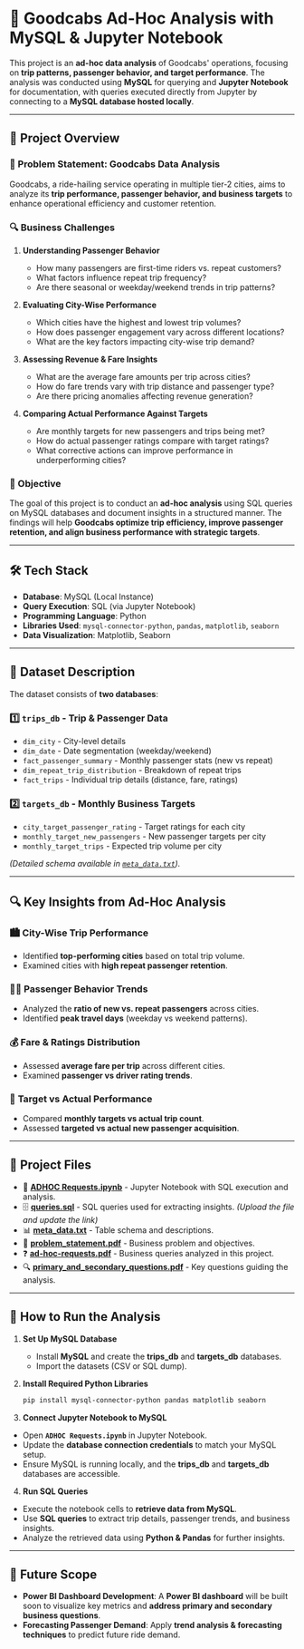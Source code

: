# 🚖 Goodcabs Ad-Hoc Analysis with MySQL & Jupyter Notebook

This project is an **ad-hoc data analysis** of Goodcabs' operations, focusing on **trip patterns, passenger behavior, and target performance**. The analysis was conducted using **MySQL** for querying and **Jupyter Notebook** for documentation, with queries executed directly from Jupyter by connecting to a **MySQL database hosted locally**.

---

## 📌 Project Overview

### 🚨 Problem Statement: Goodcabs Data Analysis

Goodcabs, a ride-hailing service operating in multiple tier-2 cities, aims to analyze its **trip performance, passenger behavior, and business targets** to enhance operational efficiency and customer retention.

### 🔍 Business Challenges

1. **Understanding Passenger Behavior**  
   - How many passengers are first-time riders vs. repeat customers?  
   - What factors influence repeat trip frequency?  
   - Are there seasonal or weekday/weekend trends in trip patterns?  

2. **Evaluating City-Wise Performance**  
   - Which cities have the highest and lowest trip volumes?  
   - How does passenger engagement vary across different locations?  
   - What are the key factors impacting city-wise trip demand?  

3. **Assessing Revenue & Fare Insights**  
   - What are the average fare amounts per trip across cities?  
   - How do fare trends vary with trip distance and passenger type?  
   - Are there pricing anomalies affecting revenue generation?  

4. **Comparing Actual Performance Against Targets**  
   - Are monthly targets for new passengers and trips being met?  
   - How do actual passenger ratings compare with target ratings?  
   - What corrective actions can improve performance in underperforming cities?  

### 📌 Objective

The goal of this project is to conduct an **ad-hoc analysis** using SQL queries on MySQL databases and document insights in a structured manner. The findings will help **Goodcabs optimize trip efficiency, improve passenger retention, and align business performance with strategic targets**.

---

## 🛠️ Tech Stack

- **Database**: MySQL (Local Instance)
- **Query Execution**: SQL (via Jupyter Notebook)
- **Programming Language**: Python
- **Libraries Used**: `mysql-connector-python`, `pandas`, `matplotlib`, `seaborn`
- **Data Visualization**: Matplotlib, Seaborn

---

## 📂 Dataset Description

The dataset consists of **two databases**:  

### 1️⃣ `trips_db` - Trip & Passenger Data  
- `dim_city` - City-level details  
- `dim_date` - Date segmentation (weekday/weekend)  
- `fact_passenger_summary` - Monthly passenger stats (new vs repeat)  
- `dim_repeat_trip_distribution` - Breakdown of repeat trips  
- `fact_trips` - Individual trip details (distance, fare, ratings)  

### 2️⃣ `targets_db` - Monthly Business Targets  
- `city_target_passenger_rating` - Target ratings for each city  
- `monthly_target_new_passengers` - New passenger targets per city  
- `monthly_target_trips` - Expected trip volume per city  

*(Detailed schema available in [`meta_data.txt`](meta_data.txt)).*

---

## 🔍 Key Insights from Ad-Hoc Analysis

### 🏙️ **City-Wise Trip Performance**
- Identified **top-performing cities** based on total trip volume.
- Examined cities with **high repeat passenger retention**.

### 🚶‍♂️ **Passenger Behavior Trends**
- Analyzed the **ratio of new vs. repeat passengers** across cities.
- Identified **peak travel days** (weekday vs weekend patterns).

### 💰 **Fare & Ratings Distribution**
- Assessed **average fare per trip** across different cities.
- Examined **passenger vs driver rating trends**.

### 🎯 **Target vs Actual Performance**
- Compared **monthly targets vs actual trip count**.
- Assessed **targeted vs actual new passenger acquisition**.

---

## 📜 Project Files

- 📄 **[ADHOC Requests.ipynb](https://github.com/prudhvi1029/GoodCabs-Ad-Hoc-Data-Analysis/blob/main/ADHOC%20Requests.ipynb)** - Jupyter Notebook with SQL execution and analysis.
- 🗄️ **[queries.sql](#)** - SQL queries used for extracting insights. *(Upload the file and update the link)*
- 📊 **[meta_data.txt](https://github.com/prudhvi1029/GoodCabs-Ad-Hoc-Data-Analysis/blob/main/DataSets/meta_data.txt)** - Table schema and descriptions.
- 📝 **[problem_statement.pdf](https://github.com/prudhvi1029/GoodCabs-Ad-Hoc-Data-Analysis/blob/main/problem_statement.pdf)** - Business problem and objectives.
- ❓ **[ad-hoc-requests.pdf](https://github.com/prudhvi1029/GoodCabs-Ad-Hoc-Data-Analysis/blob/main/ad-hoc-requests.pdf)** - Business queries analyzed in this project.
- 🔍 **[primary_and_secondary_questions.pdf](https://github.com/prudhvi1029/GoodCabs-Ad-Hoc-Data-Analysis/blob/main/primary_and_secondary_questions.pdf)** - Key questions guiding the analysis.

---

## 🚀 How to Run the Analysis

1. **Set Up MySQL Database**
   - Install **MySQL** and create the **trips_db** and **targets_db** databases.
   - Import the datasets (CSV or SQL dump).

2. **Install Required Python Libraries**
   ```bash
   pip install mysql-connector-python pandas matplotlib seaborn

3. **Connect Jupyter Notebook to MySQL**  
- Open **`ADHOC Requests.ipynb`** in Jupyter Notebook.  
- Update the **database connection credentials** to match your MySQL setup.  
- Ensure MySQL is running locally, and the **trips_db** and **targets_db** databases are accessible.  

4. **Run SQL Queries**  
- Execute the notebook cells to **retrieve data from MySQL**.  
- Use **SQL queries** to extract trip details, passenger trends, and business insights.  
- Analyze the retrieved data using **Python & Pandas** for further insights.  

---

## 🔮 Future Scope  

- **Power BI Dashboard Development**: A **Power BI dashboard** will be built soon to visualize key metrics and **address primary and secondary business questions**.  
- **Forecasting Passenger Demand**: Apply **trend analysis & forecasting techniques** to predict future ride demand.  

